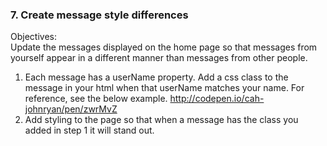 ### 7. Create message style differences

Objectives:  
Update the messages displayed on the home page so that messages from yourself appear in a different manner than messages from other people.

1. Each message has a userName property.  Add a css class to the message in your html when that userName matches your name.  For reference, see the below example.
   http://codepen.io/cah-johnryan/pen/zwrMvZ
2. Add styling to the page so that when a message has the class you added in step 1 it will stand out.
